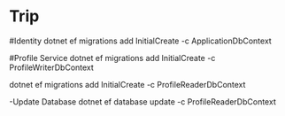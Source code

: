 # Trip

#Identity
dotnet ef migrations add InitialCreate -c ApplicationDbContext


#Profile Service
dotnet ef migrations add InitialCreate -c ProfileWriterDbContext

dotnet ef migrations add InitialCreate -c ProfileReaderDbContext

-Update Database
dotnet ef database update -c ProfileReaderDbContext
